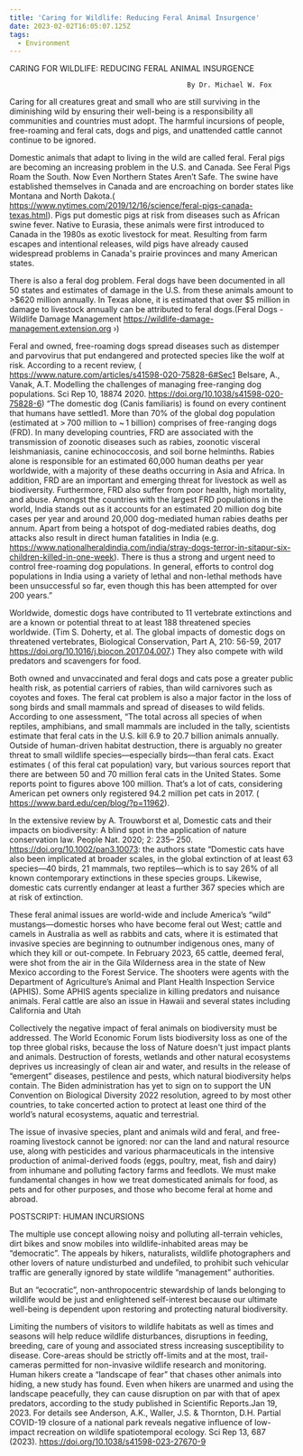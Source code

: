```yaml
---
title: 'Caring for Wildlife: Reducing Feral Animal Insurgence'
date: 2023-02-02T16:05:07.125Z
tags:
  - Environment
---
```

 CARING FOR WILDLIFE: REDUCING FERAL ANIMAL INSURGENCE

                                                By Dr. Michael W. Fox 
Caring for all creatures great and small who are still surviving in the diminishing wild by ensuring their well-being is a responsibility all communities and countries must adopt. The harmful incursions of people, free-roaming and feral cats, dogs and pigs, and unattended cattle cannot continue to be ignored.

Domestic animals that adapt to living in the wild are called feral.  Feral pigs are becoming an increasing problem in the U.S. and Canada. See Feral Pigs Roam the South. Now Even Northern States Aren’t Safe. The swine have established themselves in Canada and are encroaching on border states like Montana and North Dakota.( https://www.nytimes.com/2019/12/16/science/feral-pigs-canada-texas.html). Pigs put domestic pigs at risk from diseases such as African swine fever. Native to Eurasia, these animals were first introduced to Canada in the 1980s as exotic livestock for meat. Resulting from farm escapes and intentional releases, wild pigs have already caused widespread problems in Canada's prairie provinces and many American states.


There is also a feral dog problem. Feral dogs have been documented in all 50 states and estimates of damage in the U.S. from these animals amount to >$620 million annually. In Texas alone, it is estimated that over $5 million in damage to livestock annually can be attributed to feral dogs.(Feral Dogs - Wildlife Damage Management https://wildlife-damage-management.extension.org ›) 

Feral and owned, free-roaming dogs spread diseases such as distemper and parvovirus that put endangered and protected species like the wolf at risk.
According to a recent review, ( https://www.nature.com/articles/s41598-020-75828-6#Sec1 Belsare, A., Vanak, A.T. Modelling the challenges of managing free-ranging dog populations. Sci Rep 10, 18874 2020. https://doi.org/10.1038/s41598-020-75828-6)   “The domestic dog (Canis familiaris) is found on every continent that humans have settled1. More than 70% of the global dog population (estimated at > 700 million to ~ 1 billion) comprises of free-ranging dogs (FRD). In many developing countries, FRD are associated with the transmission of zoonotic diseases such as rabies, zoonotic visceral leishmaniasis, canine echinococcosis, and soil borne helminths. Rabies alone is responsible for an estimated 60,000 human deaths per year worldwide, with a majority of these deaths occurring in Asia and Africa. In addition, FRD are an important and emerging threat for livestock as well as biodiversity. Furthermore, FRD also suffer from poor health, high mortality, and abuse. Amongst the countries with the largest FRD populations in the world, India stands out as it accounts for an estimated 20 million dog bite cases per year and around 20,000 dog-mediated human rabies deaths per annum. Apart from being a hotspot of dog-mediated rabies deaths, dog attacks also result in direct human fatalities in India (e.g. https://www.nationalheraldindia.com/india/stray-dogs-terror-in-sitapur-six-children-killed-in-one-week). There is thus a strong and urgent need to control free-roaming dog populations. In general, efforts to control dog populations in India using a variety of lethal and non-lethal methods have been unsuccessful so far, even though this has been attempted for over 200 years.” 


Worldwide, domestic dogs have contributed to 11 vertebrate extinctions and are a known or potential threat to at least 188 threatened species worldwide. (Tim S. Doherty, et al. The global impacts of domestic dogs on threatened vertebrates, Biological Conservation, Part A, 210: 56-59, 2017 https://doi.org/10.1016/j.biocon.2017.04.007.)  They also compete with wild predators and scavengers for food. 


Both owned and unvaccinated and feral dogs and cats pose a greater public health risk, as potential carriers of rabies, than wild carnivores such as coyotes and foxes. The feral cat problem is also a major factor in the loss of song birds and small mammals and spread of diseases to wild felids. According to one assessment,  “The total across all species of when reptiles, amphibians, and small mammals are included in the tally, scientists estimate that feral cats in the U.S. kill 6.9 to 20.7 billion animals annually. Outside of human-driven habitat destruction, there is arguably no greater threat to small wildlife species—especially birds—than feral cats. Exact estimates ( of this feral cat population) vary, but various sources report that there are between 50 and 70 million feral cats in the United States. Some reports point to figures above 100 million. That’s a lot of cats, considering American pet owners only registered 94.2 million pet cats in 2017. ( https://www.bard.edu/cep/blog/?p=11962). 


In the extensive review by A. Trouwborst et al, Domestic cats and their impacts on biodiversity: A blind spot in the application of nature conservation law. People Nat. 2020; 2: 235– 250. https://doi.org/10.1002/pan3.10073: the authors state “Domestic cats have also been implicated at broader scales, in the global extinction of at least 63 species—40 birds, 21 mammals, two reptiles—which is to say 26% of all known contemporary extinctions in these species groups. Likewise, domestic cats currently endanger at least a further 367 species which are at risk of extinction. 


These feral animal issues are world-wide and include America’s “wild” mustangs—domestic horses who have become feral out West; cattle and camels in Australia as well as rabbits and cats, where it is estimated that invasive species are beginning to outnumber indigenous ones, many of which they kill or out-compete. In February 2023, 65 cattle, deemed feral, were shot from the air in the Gila Wilderness area in the state of New Mexico according to the Forest Service. The shooters were agents with the Department of Agriculture’s Animal and Plant Health Inspection Service (APHIS). Some APHIS agents specialize in killing predators and nuisance animals. Feral cattle are also an issue in Hawaii and several states including California and Utah

Collectively the negative impact of feral animals on biodiversity must be addressed. The World Economic Forum lists biodiversity loss as one of the top three global risks, because the loss of Nature doesn't just impact plants and animals. Destruction of forests, wetlands and other natural ecosystems deprives us increasingly of clean air and water, and results in the release of “emergent” diseases, pestilence and pests, which natural biodiversity helps contain. The Biden administration has yet to sign on to support the UN Convention on Biological Diversity 2022 resolution, agreed to by most other countries, to take concerted action to protect at least one third of the world’s natural ecosystems, aquatic and terrestrial. 

The issue of invasive species, plant and animals wild and feral, and free-roaming livestock cannot be ignored: nor can the land and natural resource use, along with pesticides and various pharmaceuticals in the intensive production of animal-derived foods (eggs, poultry, meat, fish and dairy) from inhumane and polluting factory farms and feedlots. We must make fundamental changes in how we treat domesticated animals for food, as pets and for other purposes, and those who become feral at home and abroad.




POSTSCRIPT: HUMAN INCURSIONS

The multiple use concept allowing noisy and polluting all-terrain vehicles, dirt bikes and snow mobiles into wildlife-inhabited areas may be “democratic”. The appeals by hikers, naturalists, wildlife photographers and other lovers of nature undisturbed and undefiled, to prohibit such vehicular traffic are generally ignored by state wildlife “management” authorities.

 But an “ecocratic”, non-anthropocentric stewardship of lands belonging to wildlife would be just and enlightened self-interest because our ultimate well-being is dependent upon restoring and protecting natural biodiversity.


Limiting the numbers of visitors to wildlife habitats as well as times and seasons will help reduce wildlife disturbances, disruptions in feeding, breeding, care of young and associated stress increasing susceptibility to disease. Core-areas should be strictly off-limits and at the most, trail-cameras permitted for non-invasive wildlife research and monitoring. Human hikers create a “landscape of fear” that chases other animals into hiding, a new study has found. Even when hikers are unarmed and using the landscape peacefully, they can cause disruption on par with that of apex predators, according to the study published in Scientific Reports.Jan 19, 2023. For details see Anderson, A.K., Waller, J.S. & Thornton, D.H. Partial COVID-19 closure of a national park reveals negative influence of low-impact recreation on wildlife spatiotemporal ecology. Sci Rep 13, 687 (2023). https://doi.org/10.1038/s41598-023-27670-9

